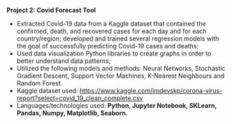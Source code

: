 **Project 2: Covid Forecast Tool**

* Extracted Covid-19 data from a Kaggle dataset that contained the confirmed, death, and recovered cases for each day and for each country/region; developed and trained several regression models with the goal of successfully predicting Covid-19 cases and deaths;
* Used data visualization Python libraries to create graphs in order to better understand data patterns;
* Utilized the following models and methods: Neural Networks, Stochastic Gradient Descent, Support Vector Machines, K-Nearest Neighbours and Random Forest.
* Kaggle dataset used: https://www.kaggle.com/imdevskp/corona-virus-report?select=covid_19_clean_complete.csv
* Languages/technologies used: **Python, Jupyter Notebook, SKLearn, Pandas, Numpy, Matplotlib, Seaborn.**
